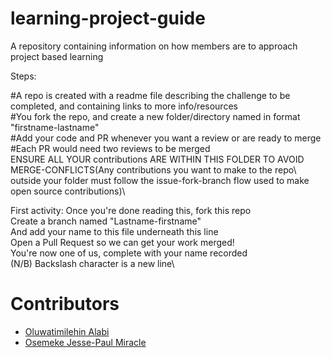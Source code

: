 # learning-project-guide
A repository containing information on how members are to approach project based learning 

Steps:

#A repo is created with a readme file describing the challenge to be completed, and containing links to more info/resources <br/> 
#You fork the repo, and create a new folder/directory named in format "firstname-lastname"\
#Add your code and PR whenever you want a review or are ready to merge\
#Each PR would need two reviews to be merged\
ENSURE ALL YOUR contributions ARE WITHIN THIS FOLDER TO AVOID MERGE-CONFLICTS(Any contributions you want to make to the repo\  outside your folder must follow the issue-fork-branch flow used to make open source contributions)\

First activity:
Once you're done reading this, fork this repo\
Create a branch named "Lastname-firstname"\
And add your name to this file underneath this line\
Open a Pull Request so we can get your work merged!\
You're now one of us, complete with your name recorded\
(N/B) Backslash character is a new line\

  # Contributors
- [Oluwatimilehin Alabi](https://github.com/CyberBishop)
- [Osemeke Jesse-Paul Miracle](https://github.com/FloatinggOnion)
